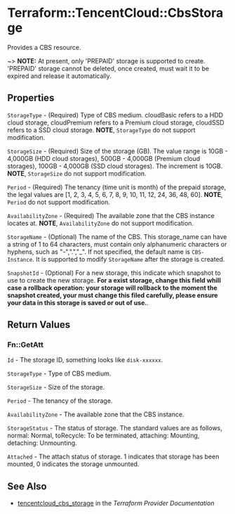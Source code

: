 # Terraform::TencentCloud::CbsStorage

Provides a CBS resource.

~> **NOTE:** At present, only 'PREPAID' storage is supported to create. 'PREPAID' storage cannot be deleted, once created, must wait it to be expired and release it automatically.

## Properties

`StorageType` - (Required) Type of CBS medium. cloudBasic refers to a HDD cloud storage, cloudPremium refers to a Premium cloud storage, cloudSSD refers to a SSD cloud storage. **NOTE**, `StorageType` do not support modification.

`StorageSize` - (Required) Size of the storage (GB). The value range is 10GB - 4,000GB (HDD cloud storages), 500GB - 4,000GB (Premium cloud storages), 100GB - 4,000GB (SSD cloud storages). The increment is 10GB. **NOTE**,  `StorageSize` do not support modification.

`Period` - (Required) The tenancy (time unit is month) of the prepaid storage, the legal values are [1, 2, 3, 4, 5, 6, 7, 8, 9, 10, 11, 12, 24, 36, 48, 60]. **NOTE**, `Period` do not support modification.

`AvailabilityZone` - (Required) The available zone that the CBS instance locates at. **NOTE**, `AvailabilityZone` do not support modification.

`StorageName` - (Optional) The name of the CBS. This storage_name can have a string of 1 to 64 characters, must contain only alphanumeric characters or hyphens, such as "-",".","_". If not specified, the default name is `CBS-Instance`. It is supported to modify `StorageName` after the storage is created.

`SnapshotId` - (Optional) For a new storage, this indicate which snapshot to use to create the new storage. **For a exist storage, change this field whill case a rollback operation: your storage will rollback to the moment the snapshot created, your must change this filed carefully, please ensure your data in this storage is saved or out of use.**.


## Return Values

### Fn::GetAtt

`Id` - The storage ID, something looks like `disk-xxxxxx`.

`StorageType` - Type of CBS medium.

`StorageSize` - Size of the storage.

`Period` - The tenancy of the storage.

`AvailabilityZone` - The available zone that the CBS instance.

`StorageStatus` - The status of storage. The standard values are as follows, normal: Normal, toRecycle: To be terminated, attaching: Mounting, detaching: Unmounting.

`Attached` - The attach status of storage. 1 indicates that storage has been mounted, 0 indicates the storage unmounted.

## See Also

* [tencentcloud_cbs_storage](https://www.terraform.io/docs/providers/tencentcloud/r/cbs_storage.html) in the _Terraform Provider Documentation_